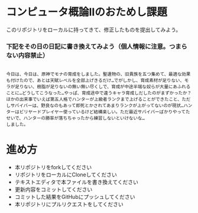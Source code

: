 # コンピュータ概論IIのおためし課題

このリポジトリをローカルに持ってきて、修正したものを提出してみよう。


### 下記をその日の日記に書き換えてみよう（個人情報に注意。つまらない内容禁止）

```

今日は、今日は、原神でモナの育成をしました。聖遺物の、旧貴族を五つ集めて、最適な効果も付けたので、あとは天賦レベルを全部上げきるだけ…でがしかし、育成素材が足りない、モラが足りない、樹脂が足りないの無い無い尽くしで、育成が中途半端な奴らが大量にあふれることに…どうしてこうなった…やっぱ、育成途中で違うキャラ育成しだしたのがまずかったか？ほかの出来事でいえば第五人格でハンターが上級者ランクまで上げることができたこと、ただしサバイバーは、野良なのもあって即死とかされてあまりランクが上がってないのが現状…ハンターはビリヤードプレイヤー使っているけど結構楽しい。ただ最近サバイバーばかりやってたせいで、ハンターの勝率が落ちちゃったから練習しないといけないな…
しました。

```

# 進め方
* 本リポジトリをforkしてください
* リポジトリをローカルにCloneしてください
* テキストエディタで本ファイルを書き換えてください
* 更新内容をコミットしてください
* コミットした結果をGitHubにプッシュしてください
* 本リポジトリにプルリクエストをしてください
